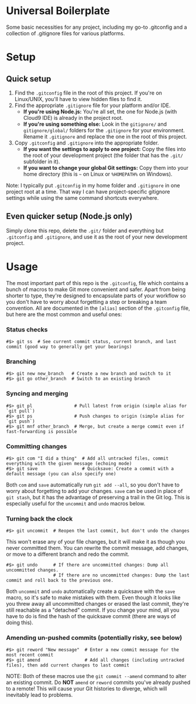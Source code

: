 # Universal Boilerplate
Some basic necessities for any project, including my go-to .gitconfig and a collection of .gitignore files for various platforms. 

# Setup

## Quick setup

1. Find the `.gitconfig` file in the root of this project. If you're on Linux/UNIX, you'll have to view hidden files to find it.
2. Find the appropriate `.gitignore` file for your platform and/or IDE. 
    * **If you're using Node.js:** You're all set, the one for Node.js (with Cloud9 IDE) is already in the project root. 
    * **If you're using something else:** Look in the `gitignore/` and `gitignore/global/` folders for the `.gitignore` for your environment. Rename it `.gitignore` and replace the one in the root of this project.
3. Copy `.gitconfig` and `.gitignore` into the appropriate folder. 
    * **If you want the settings to apply to one project:** Copy the files into the root of your development project (the folder that has the `.git/` subfolder in it).
    * **If you want to change your global Git settings:** Copy them into your home directory (this is `~` on Linux or `%HOMEPATH%` on Windows).
    
Note: I typically put `.gitconfig` in my home folder and `.gitignore` in one project root at a time. That way I can have project-specific gitignore settings while using the same command shortcuts everywhere.

## Even quicker setup (Node.js only)

Simply clone this repo, delete the `.git/` folder and everything but `.gitconfig` and `.gitignore`, and use it as the root of your 
new development project.

# Usage

The most important part of this repo is the `.gitconfig`, file which contains a bunch of macros to make Git more convenient and safer. 
Apart from being shorter to type, they're designed to encapsulate parts of your workflow so you don't have to worry about forgetting a 
step or breaking a team convention. All are documented in the `[alias]` section of the `.gitconfig` file, but here are the most common 
and useful ones:

### Status checks

    #$> git ss  # See current commit status, current branch, and last commit (good way to generally get your bearings)
    
### Branching

    #$> git new new_branch   # Create a new branch and switch to it
    #$> git go other_branch  # Switch to an existing branch
    
### Syncing and merging

    #$> git pl                # Pull latest from origin (simple alias for `git pull`)
    #$> git ps                # Push changes to origin (simple alias for `git push`)
    #$> git mnf other_branch  # Merge, but create a merge commit even if fast-forwarding is possible
    
### Committing changes

    #$> git com "I did a thing"  # Add all untracked files, commit everything with the given message (echoing mode)
    #$> git save                 # Quicksave: Create a commit with a default message (you can also specify one)
                                    
Both `com` and `save` automatically run `git add --all`, so you don't have to worry about forgetting to add your changes. `save` can be used 
in place of `git stash`, but it has the advantage of preserving a trail in the Git log. This is especially useful for the `uncommit` and 
`undo` macros below.
    
### Turning back the clock

    #$> git uncommit  # Reopen the last commit, but don't undo the changes
    
This won't erase any of your file changes, but it will make it as though you never committed them. You can rewrite the commit message, add
changes, or move to a different branch and redo the commit.

    #$> git undo      # If there are uncommitted changes: Dump all uncommitted changes.
                      # If there are no uncommitted changes: Dump the last commit and roll back to the previous one.
    
Both `uncommit` and `undo` automatically create a quicksave with the `save` macro, so it's safe to make mistakes with them. Even though it 
looks like you threw away all uncommitted changes or erased the last commit, they're still reachable as a "detached" commit. If you change 
your mind, all you have to do is find the hash of the quicksave commit (there are ways of doing this).

### Amending un-pushed commits (potentially risky, see below)

    #$> git reword "New message"  # Enter a new commit message for the most recent commit
    #$> git amend                 # Add all changes (including untracked files), then add current changes to last commit
    
NOTE: Both of these macros use the `git commit --amend` command to alter an existing commit. Do **NOT** `amend` or `reword` commits you've 
already pushed to a remote! This will cause your Git histories to diverge, which will inevitably lead to problems.

